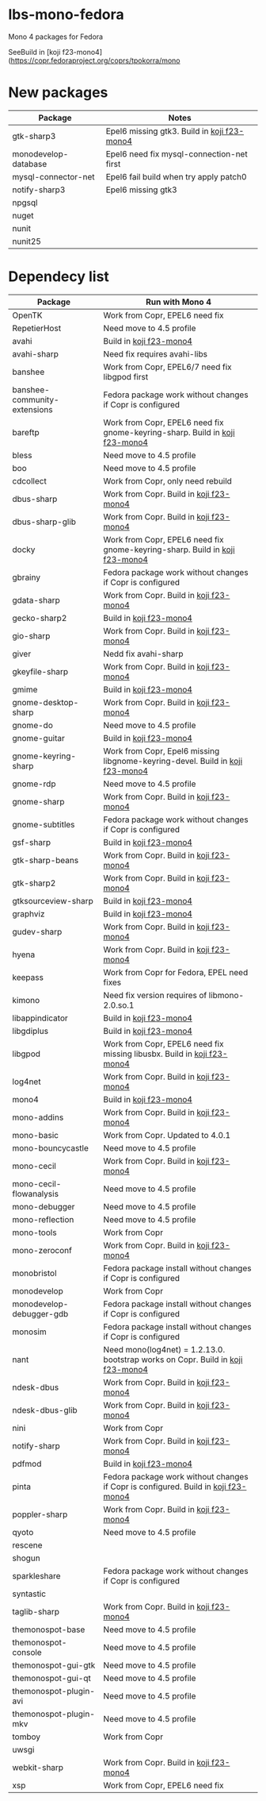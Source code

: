 # lbs-mono-fedora
Mono 4 packages for Fedora

SeeBuild in [koji f23-mono4](https://copr.fedoraproject.org/coprs/tpokorra/mono

# New packages
Package                        |Notes
-------------------------------|-----
gtk-sharp3                     |Epel6 missing gtk3. Build in [koji f23-mono4](http://koji.fedoraproject.org/koji/buildinfo?buildID=637565)
monodevelop-database           |Epel6 need fix mysql-connection-net first
mysql-connector-net            |Epel6 fail build when try apply patch0
notify-sharp3                  |Epel6 missing gtk3
npgsql                         |
nuget                          |
nunit                          |
nunit25                        |

# Dependecy list
Package                        |Run with Mono 4
-------------------------------|---------------
OpenTK                         |Work from Copr, EPEL6 need fix
RepetierHost                   |Need move to 4.5 profile
avahi                          |Build in [koji f23-mono4](http://koji.fedoraproject.org/koji/buildinfo?buildID=637529)
avahi-sharp                    |Need fix requires avahi-libs
banshee                        |Work from Copr, EPEL6/7 need fix libgpod first
banshee-community-extensions   |Fedora package work without changes if Copr is configured
bareftp                        |Work from Copr, EPEL6 need fix gnome-keyring-sharp. Build in [koji f23-mono4](http://koji.fedoraproject.org/koji/buildinfo?buildID=637654)
bless                          |Need move to 4.5 profile
boo                            |Need move to 4.5 profile
cdcollect                      |Work from Copr, only need rebuild
dbus-sharp                     |Work from Copr. Build in [koji f23-mono4](http://koji.fedoraproject.org/koji/buildinfo?buildID=637535)
dbus-sharp-glib                |Work from Copr. Build in [koji f23-mono4](http://koji.fedoraproject.org/koji/buildinfo?buildID=637598)
docky                          |Work from Copr, EPEL6 need fix gnome-keyring-sharp. Build in [koji f23-mono4](http://koji.fedoraproject.org/koji/buildinfo?buildID=637641)
gbrainy                        |Fedora package work without changes if Copr is configured
gdata-sharp                    |Work from Copr. Build in [koji f23-mono4](http://koji.fedoraproject.org/koji/buildinfo?buildID=637551)
gecko-sharp2                   |Build in [koji f23-mono4](http://koji.fedoraproject.org/koji/buildinfo?buildID=637633)
gio-sharp                      |Work from Copr. Build in [koji f23-mono4](http://koji.fedoraproject.org/koji/buildinfo?buildID=637541)
giver                          |Nedd fix avahi-sharp
gkeyfile-sharp                 |Work from Copr. Build in [koji f23-mono4](http://koji.fedoraproject.org/koji/buildinfo?buildID=637609)
gmime                          |Build in [koji f23-mono4](http://koji.fedoraproject.org/koji/buildinfo?buildID=637667)
gnome-desktop-sharp            |Work from Copr. Build in [koji f23-mono4](http://koji.fedoraproject.org/koji/buildinfo?buildID=637547)
gnome-do                       |Need move to 4.5 profile
gnome-guitar                   |Build in [koji f23-mono4](http://koji.fedoraproject.org/koji/buildinfo?buildID=637679)
gnome-keyring-sharp            |Work from Copr, Epel6 missing libgnome-keyring-devel. Build in [koji f23-mono4](http://koji.fedoraproject.org/koji/buildinfo?buildID=637615)
gnome-rdp                      |Need move to 4.5 profile
gnome-sharp                    |Work from Copr. Build in [koji f23-mono4](http://koji.fedoraproject.org/koji/buildinfo?buildID=637538)
gnome-subtitles                |Fedora package work without changes if Copr is configured
gsf-sharp                      |Build in [koji f23-mono4](http://koji.fedoraproject.org/koji/buildinfo?buildID=637661)
gtk-sharp-beans                |Work from Copr. Build in [koji f23-mono4](http://koji.fedoraproject.org/koji/buildinfo?buildID=637622)
gtk-sharp2                     |Work from Copr. Build in [koji f23-mono4](http://koji.fedoraproject.org/koji/buildinfo?buildID=637531)
gtksourceview-sharp            |Build in [koji f23-mono4](http://koji.fedoraproject.org/koji/buildinfo?buildID=637666)
graphviz                       |Build in [koji f23-mono4](http://koji.fedoraproject.org/koji/buildinfo?buildID=637540)
gudev-sharp                    |Work from Copr. Build in [koji f23-mono4](http://koji.fedoraproject.org/koji/buildinfo?buildID=637553)
hyena                          |Work from Copr. Build in [koji f23-mono4](http://koji.fedoraproject.org/koji/buildinfo?buildID=637653)
keepass                        |Work from Copr for Fedora, EPEL need fixes
kimono                         |Need fix version requires of libmono-2.0.so.1
libappindicator                |Build in [koji f23-mono4](http://koji.fedoraproject.org/koji/buildinfo?buildID=637662)
libgdiplus                     |Build in [koji f23-mono4](http://koji.fedoraproject.org/koji/buildinfo?buildID=637589)
libgpod                        |Work from Copr, EPEL6 need fix missing libusbx. Build in [koji f23-mono4](http://koji.fedoraproject.org/koji/buildinfo?buildID=637552)
log4net                        |Work from Copr. Build in [koji f23-mono4](http://koji.fedoraproject.org/koji/buildinfo?buildID=637559)
mono4                          |Build in [koji f23-mono4](http://koji.fedoraproject.org/koji/buildinfo?buildID=637599)
mono-addins                    |Work from Copr. Build in [koji f23-mono4](http://koji.fedoraproject.org/koji/buildinfo?buildID=637575)
mono-basic                     |Work from Copr. Updated to 4.0.1
mono-bouncycastle              |Need move to 4.5 profile
mono-cecil                     |Work from Copr. Build in [koji f23-mono4](http://koji.fedoraproject.org/koji/buildinfo?buildID=637639)
mono-cecil-flowanalysis        |Need move to 4.5 profile
mono-debugger                  |Need move to 4.5 profile
mono-reflection                |Need move to 4.5 profile
mono-tools                     |Work from Copr
mono-zeroconf                  |Work from Copr. Build in [koji f23-mono4](http://koji.fedoraproject.org/koji/buildinfo?buildID=637550)
monobristol                    |Fedora package install without changes if Copr is configured
monodevelop                    |Work from Copr
monodevelop-debugger-gdb       |Fedora package install without changes if Copr is configured
monosim                        |Fedora package install without changes if Copr is configured
nant                           |Need mono(log4net) = 1.2.13.0. bootstrap works on Copr. Build in [koji f23-mono4](http://koji.fedoraproject.org/koji/buildinfo?buildID=637570)
ndesk-dbus                     |Work from Copr. Build in [koji f23-mono4](http://koji.fedoraproject.org/koji/buildinfo?buildID=637549)
ndesk-dbus-glib                |Work from Copr. Build in [koji f23-mono4](http://koji.fedoraproject.org/koji/buildinfo?buildID=637632)
nini                           |Work from Copr
notify-sharp                   |Work from Copr. Build in [koji f23-mono4](http://koji.fedoraproject.org/koji/buildinfo?buildID=637624)
pdfmod                         |Build in [koji f23-mono4](http://koji.fedoraproject.org/koji/buildinfo?buildID=637668)
pinta                          |Fedora package work without changes if Copr is configured. Build in [koji f23-mono4](http://koji.fedoraproject.org/koji/buildinfo?buildID=637640)
poppler-sharp                  |Work from Copr. Build in [koji f23-mono4](http://koji.fedoraproject.org/koji/buildinfo?buildID=637545)
qyoto                          |Need move to 4.5 profile
rescene                        |
shogun                         |
sparkleshare                   |Fedora package work without changes if Copr is configured
syntastic                      |
taglib-sharp                   |Work from Copr. Build in [koji f23-mono4](http://koji.fedoraproject.org/koji/buildinfo?buildID=637613)
themonospot-base               |Need move to 4.5 profile
themonospot-console            |Need move to 4.5 profile
themonospot-gui-gtk            |Need move to 4.5 profile
themonospot-gui-qt             |Need move to 4.5 profile
themonospot-plugin-avi         |Need move to 4.5 profile
themonospot-plugin-mkv         |Need move to 4.5 profile
tomboy                         |Work from Copr
uwsgi                          |
webkit-sharp                   |Work from Copr. Build in [koji f23-mono4](http://koji.fedoraproject.org/koji/buildinfo?buildID=637607)
xsp                            |Work from Copr, EPEL6 need fix
